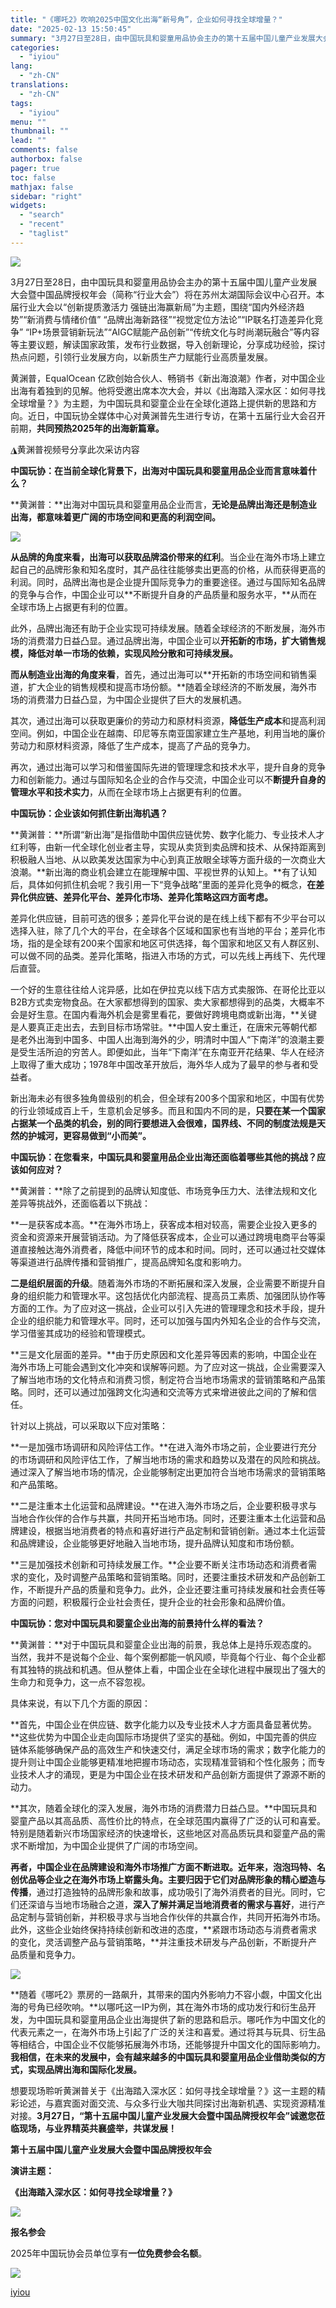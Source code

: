 ```yaml
---
title: "《哪吒2》吹响2025中国文化出海“新号角”，企业如何寻找全球增量？"
date: "2025-02-13 15:50:45"
summary: "3月27日至28日，由中国玩具和婴童用品协会主办的第十五届中国儿童产业发展大会暨中国品牌授权年会（简..."
categories:
  - "iyiou"
lang:
  - "zh-CN"
translations:
  - "zh-CN"
tags:
  - "iyiou"
menu: ""
thumbnail: ""
lead: ""
comments: false
authorbox: false
pager: true
toc: false
mathjax: false
sidebar: "right"
widgets:
  - "search"
  - "recent"
  - "taglist"
---
```


![](https://diting-hetu.iyiou.com/6f9179d53c01256520d5a66884335a84.png)

3月27日至28日，由中国玩具和婴童用品协会主办的第十五届中国儿童产业发展大会暨中国品牌授权年会（简称“行业大会”）将在苏州太湖国际会议中心召开。本届行业大会以“创新提质激活力 强链出海赢新局”为主题，围绕“国内外经济趋势”“新消费与情绪价值” “品牌出海新路径”“视觉定位方法论”“IP联名打造差异化竞争” “IP+场景营销新玩法”“AIGC赋能产品创新”“传统文化与时尚潮玩融合”等内容等主要议题，解读国家政策，发布行业数据，导入创新理论，分享成功经验，探讨热点问题，引领行业发展方向，以新质生产力赋能行业高质量发展。

黄渊普，EqualOcean 亿欧创始合伙人、畅销书《新出海浪潮》作者，对中国企业出海有着独到的见解。他将受邀出席本次大会，并以《出海踏入深水区：如何寻找全球增量？》为主题，为中国玩具和婴童企业在全球化道路上提供新的思路和方向。近日，中国玩协全媒体中心对黄渊普先生进行专访，在第十五届行业大会召开前期，**共同预热2025年的出海新篇章。**

◮黄渊普视频号分享此次采访内容

**中国玩协：在当前全球化背景下，出海对中国玩具和婴童用品企业而言意味着什么？**

**黄渊普：**出海对中国玩具和婴童用品企业而言，**无论是品牌出海还是制造业出海，都意味着更广阔的市场空间和更高的利润空间。**

**![](https://diting-hetu.iyiou.com/5fe8fa94feb69d81d779d7c74d47349a.jpeg)**

**从品牌的角度来看，**出海可以获取**品牌溢价带来的红利**。当企业在海外市场上建立起自己的品牌形象和知名度时，其产品往往能够卖出更高的价格，从而获得更高的利润。同时，品牌出海也是企业提升国际竞争力的重要途径。通过与国际知名品牌的竞争与合作，中国企业可以**不断提升自身的产品质量和服务水平，**从而在全球市场上占据更有利的位置。

此外，品牌出海还有助于企业实现可持续发展。随着全球经济的不断发展，海外市场的消费潜力日益凸显。通过品牌出海，中国企业可以**开拓新的市场，扩大销售规模，降低对单一市场的依赖，实现风险分散和可持续发展。**

**而从制造业出海的角度来看**，首先，通过出海可以**开拓新的市场空间和销售渠道，扩大企业的销售规模和提高市场份额。**随着全球经济的不断发展，海外市场的消费潜力日益凸显，为中国企业提供了巨大的发展机遇。

其次，通过出海可以获取更廉价的劳动力和原材料资源，**降低生产成本**和提高利润空间。例如，中国企业在越南、印尼等东南亚国家建立生产基地，利用当地的廉价劳动力和原材料资源，降低了生产成本，提高了产品的竞争力。

再次，通过出海可以学习和借鉴国际先进的管理理念和技术水平，提升自身的竞争力和创新能力。通过与国际知名企业的合作与交流，中国企业可以不**断提升自身的管理水平和技术实力**，从而在全球市场上占据更有利的位置。

**中国玩协：企业该如何抓住新出海机遇？**

**黄渊普：**所谓“新出海”是指借助中国供应链优势、数字化能力、专业技术人才红利等，由新一代全球化创业者主导，实现从卖货到卖品牌和技术、从保持距离到积极融人当地、从以欧美发达国家为中心到真正放眼全球等方面升级的一次商业大浪潮。**新出海的商业机会建立在能理解中国、平视世界的认知上。**有了认知后，具体如何抓住机会呢？我引用一下“竞争战略”里面的差异化竞争的概念，**在差异化供应链、差异化平台、差异化市场、差异化策略这四方面考虑。**

差异化供应链，目前可选的很多；差异化平台说的是在线上线下都有不少平台可以选择入驻，除了几个大的平台，在全球各个区域和国家也有当地的平台；差异化市场，指的是全球有200来个国家和地区可供选择，每个国家和地区又有人群区别、可以做不同的品类。差异化策略，指进入市场的方式，可以先线上再线下、先代理后直营。

一个好的生意往往给人诧异感，比如在伊拉克以线下店方式卖服饰、在哥伦比亚以B2B方式卖宠物食品。在大家都想得到的国家、卖大家都想得到的品类，大概率不会是好生意。在国内看海外机会是雾里看花，要做好跨境电商或新出海，**关键是人要真正走出去，去到目标市场常驻。**中国人安土重迁，在唐宋元等朝代都是老外出海到中国多、中国人出海到海外的少，明清时中国人“下南洋”的浪潮主要是受生活所迫的穷苦人。即便如此，当年“下南洋”在东南亚开花结果、华人在经济上取得了重大成功；1978年中国改革开放后，海外华人成为了最早的参与者和受益者。

新出海未必有很多独角兽级别的机会，但全球有200多个国家和地区，中国有优势的行业领域成百上千，生意机会足够多。而且和国内不同的是，**只要在某一个国家占据某一个品类的机会，别的同行要想进入会很难，国界线、不同的制度法规是天然的护城河，更容易做到“小而美”。**

**中国玩协：在您看来，中国玩具和婴童用品企业出海还面临着哪些其他的挑战？应该如何应对？**

**黄渊普：**除了之前提到的品牌认知度低、市场竞争压力大、法律法规和文化差异等挑战外，还面临着以下挑战：

**一是获客成本高。**在海外市场上，获客成本相对较高，需要企业投入更多的资金和资源来开展营销活动。为了降低获客成本，企业可以通过跨境电商平台等渠道直接触达海外消费者，降低中间环节的成本和时间。同时，还可以通过社交媒体等渠道进行品牌传播和营销推广，提高品牌知名度和影响力。

**二是组织层面的升级**。随着海外市场的不断拓展和深入发展，企业需要不断提升自身的组织能力和管理水平。这包括优化内部流程、提高员工素质、加强团队协作等方面的工作。为了应对这一挑战，企业可以引入先进的管理理念和技术手段，提升企业的组织能力和管理水平。同时，还可以加强与国内外知名企业的合作与交流，学习借鉴其成功的经验和管理模式。

**三是文化层面的差异。**由于历史原因和文化差异等因素的影响，中国企业在海外市场上可能会遇到文化冲突和误解等问题。为了应对这一挑战，企业需要深入了解当地市场的文化特点和消费习惯，制定符合当地市场需求的营销策略和产品策略。同时，还可以通过加强跨文化沟通和交流等方式来增进彼此之间的了解和信任。

针对以上挑战，可以采取以下应对策略：

**一是加强市场调研和风险评估工作。**在进入海外市场之前，企业要进行充分的市场调研和风险评估工作，了解当地市场的需求和趋势以及潜在的风险和挑战。通过深入了解当地市场的情况，企业能够制定出更加符合当地市场需求的营销策略和产品策略。

**二是注重本土化运营和品牌建设。**在进入海外市场之后，企业要积极寻求与当地合作伙伴的合作与共赢，共同开拓当地市场。同时，还要注重本土化运营和品牌建设，根据当地消费者的特点和喜好进行产品定制和营销创新。通过本土化运营和品牌建设，企业能够更好地融入当地市场，提升品牌认知度和市场份额。

**三是加强技术创新和可持续发展工作。**企业要不断关注市场动态和消费者需求的变化，及时调整产品策略和营销策略。同时，还要注重技术研发和产品创新工作，不断提升产品的质量和竞争力。此外，企业还要注重可持续发展和社会责任等方面的问题，积极履行企业社会责任，提升企业的社会形象和品牌价值。

**中国玩协：您对中国玩具和婴童企业出海的前景持什么样的看法？**

**黄渊普：**对于中国玩具和婴童企业出海的前景，我总体上是持乐观态度的。当然，我并不是说每个企业、每个案例都能一帆风顺，毕竟每个行业、每个企业都有其独特的挑战和机遇。但从整体上看，中国企业在全球化进程中展现出了强大的生命力和竞争力，这一点不容忽视。

具体来说，有以下几个方面的原因：

**首先，中国企业在供应链、数字化能力以及专业技术人才方面具备显著优势。**这些优势为中国企业走向国际市场提供了坚实的基础。例如，中国完善的供应链体系能够确保产品的高效生产和快速交付，满足全球市场的需求；数字化能力的提升则让中国企业能够更精准地把握市场动态，实现精准营销和个性化服务；而专业技术人才的涌现，更是为中国企业在技术研发和产品创新方面提供了源源不断的动力。

**其次，随着全球化的深入发展，海外市场的消费潜力日益凸显。**中国玩具和婴童产品以其高品质、高性价比的特点，在全球范围内赢得了广泛的认可和喜爱。特别是随着新兴市场国家经济的快速增长，这些地区对高品质玩具和婴童产品的需求不断增加，为中国企业提供了广阔的市场空间。

**再者，中国企业在品牌建设和海外市场推广方面不断进取。**近年来，泡泡玛特、名创优品等企业之在海外市场上崭露头角。主要归因于它们对**品牌形象的精心塑造与传播**，通过打造独特的品牌形象和故事，成功吸引了海外消费者的目光。同时，它们还深谙与当地市场融合之道，**深入了解并满足当地消费者的需求与喜好**，进行产品定制与营销创新，并积极寻求与当地合作伙伴的共赢合作，共同开拓海外市场。此外，这些企业始终保持持续创新和改进的态度，**紧跟市场动态与消费者需求的变化，灵活调整产品与营销策略，**并注重技术研发与产品创新，不断提升产品质量和竞争力。

![](https://diting-hetu.iyiou.com/273e373e9005ae34d3e65cb568a3fe1f.jpeg)

**随着《哪吒2》票房的一路飙升，其带来的国内外影响力不容小觑，中国文化出海的号角已经吹响。**以哪吒这一IP为例，其在海外市场的成功发行和衍生品开发，为中国玩具和婴童用品企业出海提供了新的思路和启示。哪吒作为中国文化的代表元素之一，在海外市场上引起了广泛的关注和喜爱。通过将其与玩具、衍生品等相结合，中国企业不仅能够拓展海外市场，还能够提升中国文化的国际影响力。**我相信，在未来的发展中，会有越来越多的中国玩具和婴童用品企业借助类似的方式，实现品牌出海和国际化发展。**

想要现场聆听黄渊普关于《出海踏入深水区：如何寻找全球增量？》这一主题的精彩论述，与嘉宾面对面交流、与众多行业大咖共同探讨出海新机遇、实现资源精准对接。**3月27日，“第十五届中国儿童产业发展大会暨中国品牌授权年会”诚邀您莅临现场，与业界精英共襄盛举，共谋发展！**

**第十五届中国儿童产业发展大会暨中国品牌授权年会**

**演讲主题：**

**《出海踏入深水区：如何寻找全球增量？》**

![](https://diting-hetu.iyiou.com/async/weixin/XxmTL1o0yUHSVk292unI)

**报名参会**

2025年中国玩协会员单位享有**一位免费参会名额**。

![](https://diting-hetu.iyiou.com/cf608a8cc1e1f943c961a6917a305387.jpeg)

[iyiou](https://www.iyiou.com/news/202502131090150)

